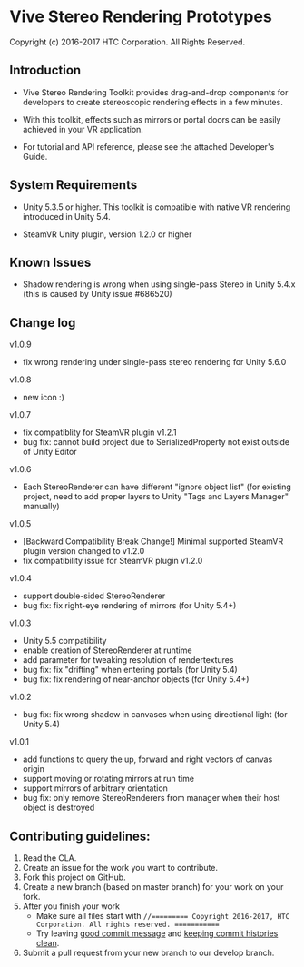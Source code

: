 # Vive Stereo Rendering Prototypes
Copyright (c) 2016-2017 HTC Corporation. All Rights Reserved.

## Introduction

- Vive Stereo Rendering Toolkit provides drag-and-drop components for developers to create 
  stereoscopic rendering effects in a few minutes. 

- With this toolkit, effects such as mirrors or portal doors can be easily achieved in your 
  VR application.

- For tutorial and API reference, please see the attached Developer's Guide.

## System Requirements

- Unity 5.3.5 or higher.
  This toolkit is compatible with native VR rendering introduced in Unity 5.4.

- SteamVR Unity plugin, version 1.2.0 or higher

## Known Issues

- Shadow rendering is wrong when using single-pass Stereo in Unity 5.4.x
  (this is caused by Unity issue #686520)

## Change log

v1.0.9
 - fix wrong rendering under single-pass stereo rendering for Unity 5.6.0

v1.0.8
 - new icon :)

v1.0.7
 - fix compatiblity for SteamVR plugin v1.2.1
 - bug fix: cannot build project due to SerializedProperty not exist outside of Unity Editor 

v1.0.6
 - Each StereoRenderer can have different "ignore object list"
   (for existing project, need to add proper layers to Unity "Tags and Layers Manager" manually)

v1.0.5
 - [Backward Compatibility Break Change!] 
   Minimal supported SteamVR plugin version changed to v1.2.0
 - fix compatibility issue for SteamVR plugin v1.2.0

v1.0.4
 - support double-sided StereoRenderer
 - bug fix: fix right-eye rendering of mirrors (for Unity 5.4+)

v1.0.3
 - Unity 5.5 compatibility
 - enable creation of StereoRenderer at runtime
 - add parameter for tweaking resolution of rendertextures
 - bug fix: fix "drifting" when entering portals (for Unity 5.4)
 - bug fix: fix rendering of near-anchor objects (for Unity 5.4+)

v1.0.2
 - bug fix: fix wrong shadow in canvases when using directional light (for Unity 5.4)

v1.0.1
 - add functions to query the up, forward and right vectors of canvas origin
 - support moving or rotating mirrors at run time
 - support mirrors of arbitrary orientation
 - bug fix: only remove StereoRenderers from manager when their host object is destroyed

## Contributing guidelines:

1. Read the CLA.
2. Create an issue for the work you want to contribute.
3. Fork this project on GitHub.
4. Create a new branch (based on master branch) for your work on your fork.
5. After you finish your work
    - Make sure all files start with `//========= Copyright 2016-2017, HTC Corporation. All rights reserved. ===========`
    - Try leaving [good commit message](https://chris.beams.io/posts/git-commit/) and [keeping commit histories clean](https://www.notion.so/Keeping-Commit-Histories-Clean-0f717c4e802c4a0ebd852cf9337ce5d2).
6. Submit a pull request from your new branch to our develop branch.
